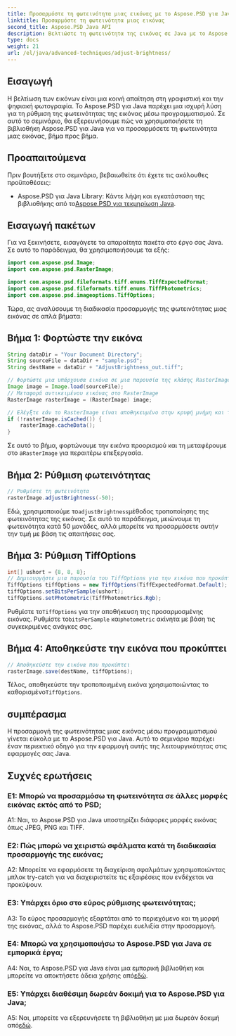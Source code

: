 ```yaml
---
title: Προσαρμόστε τη φωτεινότητα μιας εικόνας με το Aspose.PSD για Java
linktitle: Προσαρμόστε τη φωτεινότητα μιας εικόνας
second_title: Aspose.PSD Java API
description: Βελτιώστε τη φωτεινότητα της εικόνας σε Java με το Aspose.PSD. Οδηγός βήμα προς βήμα για τη ρύθμιση της φωτεινότητας της εικόνας μέσω προγραμματισμού.
type: docs
weight: 21
url: /el/java/advanced-techniques/adjust-brightness/
---
```

## Εισαγωγή

Η βελτίωση των εικόνων είναι μια κοινή απαίτηση στη γραφιστική και την ψηφιακή φωτογραφία. Το Aspose.PSD για Java παρέχει μια ισχυρή λύση για τη ρύθμιση της φωτεινότητας της εικόνας μέσω προγραμματισμού. Σε αυτό το σεμινάριο, θα εξερευνήσουμε πώς να χρησιμοποιήσετε τη βιβλιοθήκη Aspose.PSD για Java για να προσαρμόσετε τη φωτεινότητα μιας εικόνας, βήμα προς βήμα.

## Προαπαιτούμενα

Πριν βουτήξετε στο σεμινάριο, βεβαιωθείτε ότι έχετε τις ακόλουθες προϋποθέσεις:

-  Aspose.PSD για Java Library: Κάντε λήψη και εγκατάσταση της βιβλιοθήκης από το[Aspose.PSD για τεκμηρίωση Java](https://reference.aspose.com/psd/java/).

## Εισαγωγή πακέτων

Για να ξεκινήσετε, εισαγάγετε τα απαραίτητα πακέτα στο έργο σας Java. Σε αυτό το παράδειγμα, θα χρησιμοποιήσουμε τα εξής:

```java
import com.aspose.psd.Image;
import com.aspose.psd.RasterImage;

import com.aspose.psd.fileformats.tiff.enums.TiffExpectedFormat;
import com.aspose.psd.fileformats.tiff.enums.TiffPhotometrics;
import com.aspose.psd.imageoptions.TiffOptions;
```

Τώρα, ας αναλύσουμε τη διαδικασία προσαρμογής της φωτεινότητας μιας εικόνας σε απλά βήματα:

## Βήμα 1: Φορτώστε την εικόνα

```java
String dataDir = "Your Document Directory";
String sourceFile = dataDir + "sample.psd";
String destName = dataDir + "AdjustBrightness_out.tiff";

// Φορτώστε μια υπάρχουσα εικόνα σε μια παρουσία της κλάσης RasterImage
Image image = Image.load(sourceFile);
// Μεταφορά αντικειμένου εικόνας στο RasterImage
RasterImage rasterImage = (RasterImage) image;

// Ελέγξτε εάν το RasterImage είναι αποθηκευμένο στην κρυφή μνήμη και το Cache RasterImage για καλύτερη απόδοση
if (!rasterImage.isCached()) {
    rasterImage.cacheData();
}
```

 Σε αυτό το βήμα, φορτώνουμε την εικόνα προορισμού και τη μεταφέρουμε στο a`RasterImage` για περαιτέρω επεξεργασία.

## Βήμα 2: Ρύθμιση φωτεινότητας

```java
// Ρυθμίστε τη φωτεινότητα
rasterImage.adjustBrightness(-50);
```

 Εδώ, χρησιμοποιούμε το`adjustBrightness`μέθοδος τροποποίησης της φωτεινότητας της εικόνας. Σε αυτό το παράδειγμα, μειώνουμε τη φωτεινότητα κατά 50 μονάδες, αλλά μπορείτε να προσαρμόσετε αυτήν την τιμή με βάση τις απαιτήσεις σας.

## Βήμα 3: Ρύθμιση TiffOptions

```java
int[] ushort = {8, 8, 8};
// Δημιουργήστε μια παρουσία του TiffOptions για την εικόνα που προκύπτει
TiffOptions tiffOptions = new TiffOptions(TiffExpectedFormat.Default);
tiffOptions.setBitsPerSample(ushort);
tiffOptions.setPhotometric(TiffPhotometrics.Rgb);
```

 Ρυθμίστε το`TiffOptions` για την αποθήκευση της προσαρμοσμένης εικόνας. Ρυθμίστε το`bitsPerSample` και`photometric` ακίνητα με βάση τις συγκεκριμένες ανάγκες σας.

## Βήμα 4: Αποθηκεύστε την εικόνα που προκύπτει

```java
// Αποθηκεύστε την εικόνα που προκύπτει
rasterImage.save(destName, tiffOptions);
```

 Τέλος, αποθηκεύστε την τροποποιημένη εικόνα χρησιμοποιώντας το καθορισμένο`TiffOptions`.

## συμπέρασμα

Η προσαρμογή της φωτεινότητας μιας εικόνας μέσω προγραμματισμού γίνεται εύκολα με το Aspose.PSD για Java. Αυτό το σεμινάριο παρέχει έναν περιεκτικό οδηγό για την εφαρμογή αυτής της λειτουργικότητας στις εφαρμογές σας Java.

## Συχνές ερωτήσεις

### Ε1: Μπορώ να προσαρμόσω τη φωτεινότητα σε άλλες μορφές εικόνας εκτός από το PSD;

A1: Ναι, το Aspose.PSD για Java υποστηρίζει διάφορες μορφές εικόνας όπως JPEG, PNG και TIFF.

### Ε2: Πώς μπορώ να χειριστώ σφάλματα κατά τη διαδικασία προσαρμογής της εικόνας;

A2: Μπορείτε να εφαρμόσετε τη διαχείριση σφαλμάτων χρησιμοποιώντας μπλοκ try-catch για να διαχειριστείτε τις εξαιρέσεις που ενδέχεται να προκύψουν.

### Ε3: Υπάρχει όριο στο εύρος ρύθμισης φωτεινότητας;

A3: Το εύρος προσαρμογής εξαρτάται από το περιεχόμενο και τη μορφή της εικόνας, αλλά το Aspose.PSD παρέχει ευελιξία στην προσαρμογή.

### Ε4: Μπορώ να χρησιμοποιήσω το Aspose.PSD για Java σε εμπορικά έργα;

 A4: Ναι, το Aspose.PSD για Java είναι μια εμπορική βιβλιοθήκη και μπορείτε να αποκτήσετε άδεια χρήσης από[εδώ](https://purchase.aspose.com/buy).

### Ε5: Υπάρχει διαθέσιμη δωρεάν δοκιμή για το Aspose.PSD για Java;

 A5: Ναι, μπορείτε να εξερευνήσετε τη βιβλιοθήκη με μια δωρεάν δοκιμή από[εδώ](https://releases.aspose.com/).